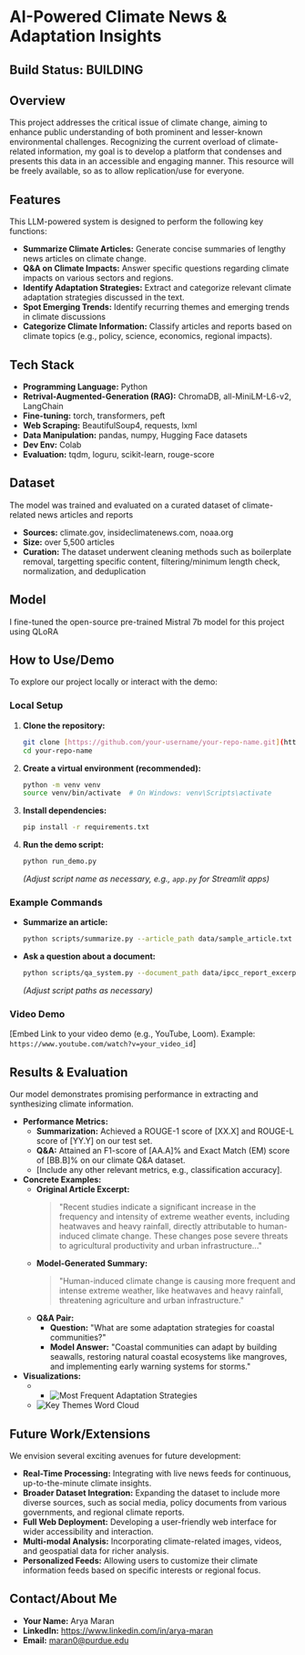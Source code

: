 # AI-Powered Climate News & Adaptation Insights

## Build Status: BUILDING
## Overview
This project addresses the critical issue of climate change, aiming to enhance public understanding of both prominent and lesser-known environmental challenges. Recognizing the current overload of climate-related information, my goal is to develop a platform that condenses and presents this data in an accessible and engaging manner. This resource will be freely available, so as to allow replication/use for everyone.

## Features
This LLM-powered system is designed to perform the following key functions:

* **Summarize Climate Articles:** Generate concise summaries of lengthy news articles on climate change.
* **Q&A on Climate Impacts:** Answer specific questions regarding climate impacts on various sectors and regions.
* **Identify Adaptation Strategies:** Extract and categorize relevant climate adaptation strategies discussed in the text.
* **Spot Emerging Trends:** Identify recurring themes and emerging trends in climate discussions
* **Categorize Climate Information:** Classify articles and reports based on climate topics (e.g., policy, science, economics, regional impacts).

## Tech Stack
* **Programming Language:** Python
* **Retrival-Augmented-Generation (RAG):** ChromaDB, all-MiniLM-L6-v2, LangChain
* **Fine-tuning:** torch, transformers, peft
* **Web Scraping:** BeautifulSoup4, requests, lxml
* **Data Manipulation:** pandas, numpy, Hugging Face datasets
* **Dev Env:** Colab
* **Evaluation:** tqdm, loguru, scikit-learn, rouge-score

## Dataset
The model was trained and evaluated on a curated dataset of climate-related news articles and reports
* **Sources:** climate.gov, insideclimatenews.com, noaa.org
* **Size:** over 5,500 articles
* **Curation:** The dataset underwent cleaning methods such as boilerplate removal, targetting specific content, filtering/minimum length check, normalization, and deduplication

## Model
I fine-tuned the open-source pre-trained Mistral 7b model for this project using QLoRA

## How to Use/Demo
To explore our project locally or interact with the demo:

### Local Setup
1.  **Clone the repository:**
    ```bash
    git clone [https://github.com/your-username/your-repo-name.git](https://github.com/your-username/your-repo-name.git)
    cd your-repo-name
    ```
2.  **Create a virtual environment (recommended):**
    ```bash
    python -m venv venv
    source venv/bin/activate  # On Windows: venv\Scripts\activate
    ```
3.  **Install dependencies:**
    ```bash
    pip install -r requirements.txt
    ```
4.  **Run the demo script:**
    ```bash
    python run_demo.py
    ```
    *(Adjust script name as necessary, e.g., `app.py` for Streamlit apps)*

### Example Commands
* **Summarize an article:**
    ```bash
    python scripts/summarize.py --article_path data/sample_article.txt
    ```
* **Ask a question about a document:**
    ```bash
    python scripts/qa_system.py --document_path data/ipcc_report_excerpt.pdf --question "What are the primary drivers of sea-level rise?"
    ```
    *(Adjust script paths as necessary)*

### Video Demo
[Embed Link to your video demo (e.g., YouTube, Loom). Example: `https://www.youtube.com/watch?v=your_video_id`]

## Results & Evaluation
Our model demonstrates promising performance in extracting and synthesizing climate information.

* **Performance Metrics:**
    * **Summarization:** Achieved a ROUGE-1 score of [XX.X] and ROUGE-L score of [YY.Y] on our test set.
    * **Q&A:** Attained an F1-score of [AA.A]% and Exact Match (EM) score of [BB.B]% on our climate Q&A dataset.
    * [Include any other relevant metrics, e.g., classification accuracy].
* **Concrete Examples:**
    * **Original Article Excerpt:**
        > "Recent studies indicate a significant increase in the frequency and intensity of extreme weather events, including heatwaves and heavy rainfall, directly attributable to human-induced climate change. These changes pose severe threats to agricultural productivity and urban infrastructure..."
    * **Model-Generated Summary:**
        > "Human-induced climate change is causing more frequent and intense extreme weather, like heatwaves and heavy rainfall, threatening agriculture and urban infrastructure."
    * **Q&A Pair:**
        * **Question:** "What are some adaptation strategies for coastal communities?"
        * **Model Answer:** "Coastal communities can adapt by building seawalls, restoring natural coastal ecosystems like mangroves, and implementing early warning systems for storms."
* **Visualizations:**
    * * ![Most Frequent Adaptation Strategies](images/adaptation_strategies_chart.png)
    * ![Key Themes Word Cloud](images/themes_wordcloud.png)

## Future Work/Extensions
We envision several exciting avenues for future development:

* **Real-Time Processing:** Integrating with live news feeds for continuous, up-to-the-minute climate insights.
* **Broader Dataset Integration:** Expanding the dataset to include more diverse sources, such as social media, policy documents from various governments, and regional climate reports.
* **Full Web Deployment:** Developing a user-friendly web interface for wider accessibility and interaction.
* **Multi-modal Analysis:** Incorporating climate-related images, videos, and geospatial data for richer analysis.
* **Personalized Feeds:** Allowing users to customize their climate information feeds based on specific interests or regional focus.

## Contact/About Me
* **Your Name:** Arya Maran
* **LinkedIn:** https://www.linkedin.com/in/arya-maran
* **Email:** maran0@purdue.edu
